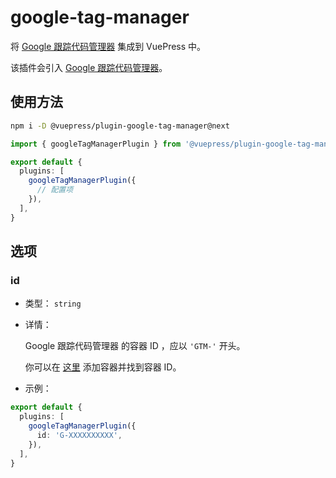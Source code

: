 # google-tag-manager

<NpmBadge package="@vuepress/plugin-google-tag-manager" />

将 [Google 跟踪代码管理器](https://tagmanager.google.com/) 集成到 VuePress 中。

该插件会引入 [Google 跟踪代码管理器](https://developers.google.com/tag-platform/tag-manager?hl=zh-cn)。

## 使用方法

```bash
npm i -D @vuepress/plugin-google-tag-manager@next
```

```ts
import { googleTagManagerPlugin } from '@vuepress/plugin-google-tag-manager'

export default {
  plugins: [
    googleTagManagerPlugin({
      // 配置项
    }),
  ],
}
```

## 选项

### id

- 类型： `string`

- 详情：

  Google 跟踪代码管理器 的容器 ID ，应以 `'GTM-'` 开头。

  你可以在 [这里](https://tagmanager.google.com/#/home) 添加容器并找到容器 ID。

- 示例：

```ts
export default {
  plugins: [
    googleTagManagerPlugin({
      id: 'G-XXXXXXXXXX',
    }),
  ],
}
```
